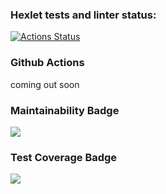 ### Hexlet tests and linter status:
[![Actions Status](https://github.com/serVmik/python-project-50/workflows/hexlet-check/badge.svg)](https://github.com/serVmik/python-project-50/actions)  

### Github Actions
coming out soon

### Maintainability Badge
<a href="https://codeclimate.com/github/serVmik/python-project-50/maintainability"><img src="https://api.codeclimate.com/v1/badges/b7e09e6d677e6b2993bb/maintainability" /></a>  

### Test Coverage Badge
<a href="https://codeclimate.com/github/serVmik/python-project-50/test_coverage"><img src="https://api.codeclimate.com/v1/badges/b7e09e6d677e6b2993bb/test_coverage" /></a>
